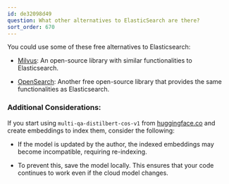 ```yaml
---
id: de32098d49
question: What other alternatives to ElasticSearch are there?
sort_order: 670
---
```


You could use some of these free alternatives to Elasticsearch:

- [Milvus](https://milvus.io/): An open-source library with similar functionalities to Elasticsearch.

- [OpenSearch](https://opensearch.org/): Another free open-source library that provides the same functionalities as Elasticsearch.

### Additional Considerations:

If you start using `multi-qa-distilbert-cos-v1` from [huggingface.co](https://huggingface.co/sentence-transformers/multi-qa-distilbert-cos-v1) and create embeddings to index them, consider the following:

- If the model is updated by the author, the indexed embeddings may become incompatible, requiring re-indexing.

- To prevent this, save the model locally. This ensures that your code continues to work even if the cloud model changes.